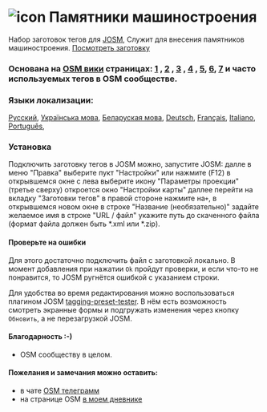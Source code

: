 # ![icon](https://github.com/Sowa1980/Start_Data_preset/blob/master/Data32.png) Памятники машиностроения
Набор заготовок тегов для [JOSM](https://josm.openstreetmap.de/), Служит для внесения памятников машиностроения.  [Посмотреть заготовку](https://github.com/Sowa1980/Start_Data_preset/blob/master/Start_Data_window_skrin_RU.png) 
### Основана на [OSM вики]( https://wiki.openstreetmap.org/wiki/Main_Page)  страницах: [1](https://wiki.openstreetmap.org/wiki/RU:Tag:historic%3Dcannon) , [2](https://wiki.openstreetmap.org/wiki/RU:Tag:historic%3Dtank) , [3](https://wiki.openstreetmap.org/wiki/RU:Tag:historic%3Dlocomotive) , [4](https://wiki.openstreetmap.org/wiki/RU:Tag:historic%3Dship) , [5](https://wiki.openstreetmap.org/wiki/RU:Tag:historic%3Daircraft), [6](https://wiki.openstreetmap.org/wiki/Key:heritage), [7](https://wiki.openstreetmap.org/wiki/RU:Tag:historic%3Dmemorial) и часто используемых тегов в OSM сообществе.
### Языки локализации: 
[Русский](https://github.com/Sowa1980/Start_Data_preset/blob/master/Start_Data_window_skrin_RU.png), [Українська мова](https://github.com/Sowa1980/Start_Data_preset/blob/master/Start_Data_window_skrin_UK.png), [Беларуская мова](https://github.com/Sowa1980/Start_Data_preset/blob/master/Start_Data_window_skrin_BE.png), [Deutsch](https://github.com/Sowa1980/Start_Data_preset/blob/master/Start_Data_window_skrin_DE.png), [Français](https://github.com/Sowa1980/Start_Data_preset/blob/master/Start_Data_window_skrin_FR.png), [Italiano](https://github.com/Sowa1980/Start_Data_preset/blob/master/Start_Data_window_skrin_IT.png), [Português](https://github.com/Sowa1980/Start_Data_preset/blob/master/Start_Data_window_skrin_PT.png),
### Установка
Подключить заготовку тегов в JOSM можно, запустите JOSM: далле в меню "Правка" выберите пукт "Настройки" или нажмите (F12) в открывшемся окне с лева выберите икону "Параметры проекции" (третье сверху) откроется окно "Настройки карты" даллее перейти на вкладку "Заготовки тегов" в правой стороне нажмите на`+`, в открывшемся новом окне в строке "Название (необязательно)" задайте желаемое имя в строке "URL / файл" укажите путь до скаченного файла (формат файла должен быть *.xml или *.zip).
#### Проверьте на ошибки
Для этого достаточно подключить файл с заготовкой локально. В момент добавления при нажатии `Ok` пройдут проверки, и если что-то не понравится, то JOSM ругнётся ошибкой с указанием строки.

Для удобства во время редактирования можно воспользоваться плагином JOSM [tagging-preset-tester](https://wiki.openstreetmap.org/wiki/JOSM/Plugins/tagging-preset-tester). В нём есть возможность смотреть экранные формы и подгружать изменения через кнопку `Обновить`, а не перезагрузкой JOSM.
#### Благодарность :-)
- OSM сообществу в целом.
#### Пожелания и замечания можно оставить:
- в чате [OSM телеграмм](https://t.me/OSM_BelRusUkr) 
- на странице OSM [в моем дневнике](https://www.openstreetmap.org/user/Sowa1980)
